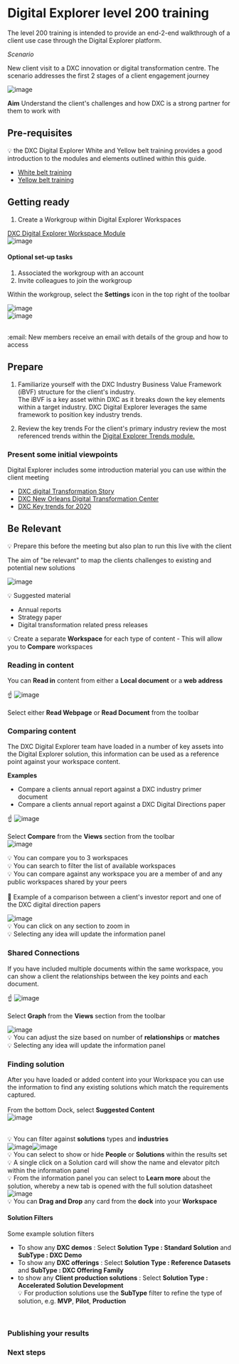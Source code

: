# Digital Explorer level 200 training

The level 200 training is intended to provide an end-2-end walkthrough of a client use case through the Digital Explorer platform.

_Scenario_

New client visit to a DXC innovation or digital transformation centre.   The scenario addresses  the first 2 stages of a client engagement journey

![image](images/journey.png)<br>


**Aim**
Understand the client's challenges and how DXC is a strong partner for them to work with

## Pre-requisites 
:bulb: the DXC Digital Explorer White and Yellow belt training provides a good introduction to the modules and elements outlined within this guide.

- [White belt training](https://dxc.sabacloud.com/Saba/Web_spf/NA2PRD0005/app/shared;spf-url=common%2Flearningeventdetail%2Fcurra000000000004384)
- [Yellow belt training](https://dxc.sabacloud.com/Saba/Web_spf/NA2PRD0005/app/shared;spf-url=common%2Flearningeventdetail%2Fcurra000000000004500)

## Getting ready

1. Create a Workgroup within Digital Explorer Workspaces

[DXC Digital Explorer Workspace Module](https://digitalexplorer.dxc.com/dew)<br>
![image](images/NewGroup.png)<br>


#### Optional set-up tasks

1. Associated the workgroup with an account
2. Invite colleagues to join the workgroup

Within the workgroup, select the **Settings** icon in the top right of the toolbar

![image](images/settings.png)<br>
![image](images/GroupSettings.png)

<br>
:email: New members receive an email with details of the group and how to access

## Prepare
1. Familiarize yourself with the DXC Industry Business Value Framework (iBVF) structure for the client's industry.  
The iBVF is a key asset within DXC as it breaks down the key elements within a target industry.  DXC Digital Explorer leverages the same framework to position key industry trends.   

2. Review the key trends
For the client's primary industry review the most referenced trends within the [Digital Explorer Trends module.](https://digitalexplorer.dxc.com/de)

### Present some initial viewpoints
Digital Explorer includes some introduction material you can use within the client meeting
- [DXC digital Transformation Story](https://digitalexplorer.dxc.com/pb/playbook/597635)
- [DXC New Orleans Digital Transformation Center](https://digitalexplorer.dxc.com/pb/playbook/782289)
- [DXC Key trends for 2020](https://digitalexplorer.dxc.com/pb/playbook/787028)

## Be Relevant
:bulb: Prepare this before the meeting but also plan to run this live with the client

The aim of "be relevant" to map the clients challenges to existing and potential new solutions

![image](images/relevant.png)<br>


:bulb: Suggested material

- Annual reports
- Strategy paper
- Digital transformation related press releases

:bulb: Create a separate **Workspace** for each type of content - This will allow you to **Compare** workspaces


### Reading in content

You can **Read in** content from either a **Local document** or a **web address**

:point_up: ![image](images/readContent.png) <br><br>
  Select either **Read Webpage** or **Read Document** from the toolbar

### Comparing content
The DXC Digital Explorer team have loaded in a number of key assets into the Digital Explorer solution, this information can be used as a reference point against your workspace content.<br>

**Examples**
- Compare a clients annual report against a DXC industry primer document
- Compare a clients annual report against a DXC Digital Directions paper

:point_up: ![image](images/views.png)<br><br>
Select **Compare** from the **Views** section from the toolbar<br>
![image](images/Compare.png)<br>

:bulb: You can compare you to 3 workspaces<br>
:bulb: You can search to filter the list of available workspaces<br>
:bulb: You can compare against any workspace you are a member of and any public workspaces shared by your peers<br>
<br>
:art: Example of a comparison between a client's investor report and one of the DXC digital direction papers

![image](images/CompareExample.png)<br>
:bulb: You can click on any section to zoom in<br>
:bulb: Selecting any idea will update the information panel<br>

### Shared Connections
If you have included multiple documents within the same workspace, you can show a client the relationships between the key points and each document.

:point_up: ![image](images/views.png)<br><br>
Select **Graph** from the **Views** section from the toolbar<br>

![image](images/GraphView.png)<br>
:bulb: You can adjust the size based on number of **relationships** or **matches**<br>
:bulb: Selecting any idea will update the information panel<br>


### Finding solution
After you have loaded or added content into your Workspace you can use the information to find any existing solutions which match the requirements captured.<br><br>
From the bottom Dock, select **Suggested Content**<br>
![image](images/dock1.png)<br><br>

:bulb: You can filter against **solutions** types and **industries**<br>
![image](images/filter1.png)![image](images/filter2.png)<br>
:bulb: You can select to show or hide **People** or **Solutions** within the results set<br>
:bulb: A single click on a Solution card will show the name and elevator pitch within the information panel<br>
:bulb: From the information panel you can select to **Learn more** about the solution, whereby a new tab is opened with the full solution datasheet<br>
![image](images/SolutionPanel.png)<br>
:bulb: You can **Drag and Drop** any card from the **dock** into your **Workspace**<br>


#### Solution Filters
Some example solution filters

- To show any **DXC demos** : Select **Solution Type : Standard Solution**  and **SubType : DXC Demo**
- To show any **DXC offerings** : Select **Solution Type : Reference Datasets**  and **SubType : DXC Offering Family**
- to show any **Client production solutions** : Select **Solution Type : Accelerated Solution Development**<br>
  :bulb: For production solutions use the **SubType** filter to refine the type of solution, e.g. **MVP**, **Pilot**, **Production** <br>

<br>


### Publishing your results


### Next steps














